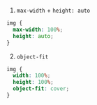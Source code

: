 1. `max-width` + `height: auto`

```CSS
img {
  max-width: 100%;
  height: auto;
}
```

2. `object-fit`

```CSS
img {
  width: 100%;
  height: 100%; 
  object-fit: cover; 
}
```